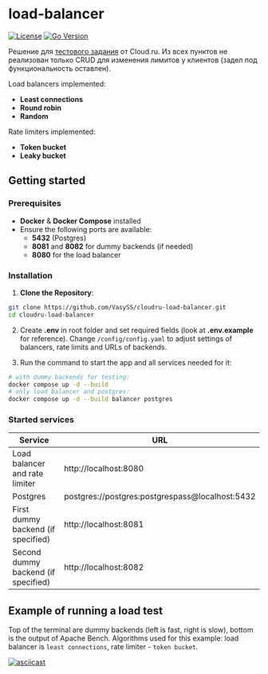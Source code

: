 # load-balancer

[![License](https://img.shields.io/github/license/vasyss/cloudru-load-balancer)](LICENSE)
[![Go Version](https://img.shields.io/github/go-mod/go-version/vasyss/segoya-backend)](go.mod)

Решение для [тестового задания](./docs/original-task.md) от Cloud.ru. Из всех пунктов не реализован только CRUD для изменения лимитов у клиентов (задел под функциональность оставлен).

Load balancers implemented:

- **Least connections**
- **Round robin**
- **Random**

Rate limiters implemented:

- **Token bucket**
- **Leaky bucket**

## Getting started

### Prerequisites

- **Docker** & **Docker Compose** installed
- Ensure the following ports are available:
  - **5432** (Postgres)
  - **8081** and **8082** for dummy backends (if needed)
  - **8080** for the load balancer

### Installation

1. **Clone the Repository**:

```sh
git clone https://github.com/VasySS/cloudru-load-balancer.git
cd cloudru-load-balancer
```

2. Create **.env** in root folder and set required fields (look at **.env.example** for reference).
   Change `/config/config.yaml` to adjust settings of balancers, rate limits and URLs of backends.

3. Run the command to start the app and all services needed for it:

```sh
# with dummy backends for testing:
docker compose up -d --build
# only load balancer and postgres:
docker compose up -d --build balancer postgres
```

### Started services

| Service                             | URL                                             |
| ----------------------------------- | ----------------------------------------------- |
| Load balancer and rate limiter      | http://localhost:8080                           |
| Postgres                            | postgres://postgres:postgrespass@localhost:5432 |
| First dummy backend (if specified)  | http://localhost:8081                           |
| Second dummy backend (if specified) | http://localhost:8082                           |

## Example of running a load test

Top of the terminal are dummy backends (left is fast, right is slow), bottom is the output of Apache Bench. Algorithms used for this example: load balancer is `least connections`, rate limiter - `token bucket`.

[![asciicast](https://asciinema.org/a/FQjXm3NFjJ61Nhb1pmsYw7FOr.svg)](https://asciinema.org/a/FQjXm3NFjJ61Nhb1pmsYw7FOr)
